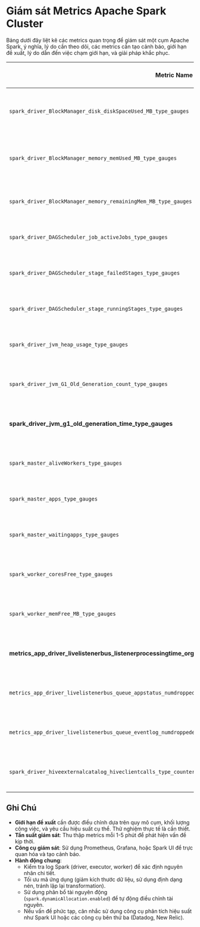 # Giám sát Metrics Apache Spark Cluster

Bảng dưới đây liệt kê các metrics quan trọng để giám sát một cụm Apache Spark, ý nghĩa, lý do cần theo dõi, các metrics cần tạo cảnh báo, giới hạn đề xuất, lý do dẫn đến việc chạm giới hạn, và giải pháp khắc phục.

| Metric Name | Ý Nghĩa | Lý Do Quan Trọng | Cần Tạo Alert | Giới Hạn Đề Xuất | Lý Do Dẫn Đến Giới Hạn | Giải Pháp |
|-------------|---------|------------------|---------------|------------------|-------------------------|-----------|
| `spark_driver_BlockManager_disk_diskSpaceUsed_MB_type_gauges` | Dung lượng đĩa (MB) được BlockManager sử dụng để lưu trữ dữ liệu (ví dụ: RDD, shuffle data). | Giúp theo dõi mức sử dụng đĩa của driver, tránh hết dung lượng đĩa dẫn đến lỗi. | Có | > 80% dung lượng đĩa khả dụng (ví dụ: 800 MB nếu tổng là 1000 MB). | Lượng dữ liệu shuffle hoặc RDD lưu trữ trên đĩa quá lớn, cấu hình `spark.shuffle.spill.disk` không tối ưu, hoặc đĩa không được dọn dẹp. | - Tăng dung lượng đĩa cho driver. <br> - Tối ưu shuffle bằng cách giảm số partition (`spark.sql.shuffle.partitions`). <br> - Dọn dẹp dữ liệu cũ bằng cách bật `spark.cleaner.periodicGC.enabled`. |
| `spark_driver_BlockManager_memory_memUsed_MB_type_gauges` | Tổng bộ nhớ (MB) được BlockManager sử dụng để lưu trữ dữ liệu. | Đảm bảo driver không sử dụng quá nhiều bộ nhớ, tránh tràn bộ nhớ. | Có | > 80% bộ nhớ tối đa của BlockManager (ví dụ: 800 MB nếu max là 1000 MB). | Quá nhiều RDD/DataFrame được cache, cấu hình `spark.memory.fraction` hoặc `spark.memory.storageFraction` không hợp lý. | - Giảm lượng dữ liệu cache bằng `unpersist()`. <br> - Tăng bộ nhớ driver (`spark.driver.memory`). <br> - Điều chỉnh `spark.memory.storageFraction` để giới hạn bộ nhớ cache. |
| `spark_driver_BlockManager_memory_remainingMem_MB_type_gauges` | Bộ nhớ (MB) còn lại mà BlockManager có thể sử dụng. | Giúp phát hiện sớm khi bộ nhớ sắp cạn, ảnh hưởng đến hiệu suất caching. | Có | < 20% bộ nhớ tối đa (ví dụ: < 200 MB nếu max là 1000 MB). | Tương tự như trên, cộng thêm việc ứng dụng tạo ra nhiều khối dữ liệu lớn hoặc không giải phóng bộ nhớ cache. | - Tương tự như trên. <br> - Tối ưu mã để giảm kích thước dữ liệu cache. <br> - Sử dụng định dạng dữ liệu nén (Parquet, ORC) để giảm kích thước. |
| `spark_driver_DAGScheduler_job_activeJobs_type_gauges` | Số lượng job đang hoạt động trong DAGScheduler. | Theo dõi tải công việc của cụm, phát hiện tình trạng quá tải job. | Có | > 50 job hoạt động (tùy thuộc vào quy mô cụm). | Ứng dụng gửi quá nhiều job đồng thời, lập lịch kém hiệu quả, hoặc thiếu tài nguyên (CPU, bộ nhớ) để xử lý job. | - Tăng số lượng executor hoặc worker. <br> - Tối ưu mã để giảm số job (kết hợp transformation). <br> - Điều chỉnh `spark.scheduler.mode` thành FAIR để phân bổ tài nguyên công bằng. |
| `spark_driver_DAGScheduler_stage_failedStages_type_gauges` | Số lượng stage thất bại trong DAGScheduler. | Phát hiện các vấn đề trong quá trình thực thi (lỗi dữ liệu, cấu hình sai). | Có | > 0 stage thất bại. | Lỗi dữ liệu đầu vào, cấu hình executor không đủ tài nguyên, lỗi mạng, hoặc mã ứng dụng có bug. | - Kiểm tra log để xác định nguyên nhân (dữ liệu null, out-of-memory). <br> - Tăng tài nguyên executor (`spark.executor.memory`, `spark.executor.cores`). <br> - Sửa lỗi mã hoặc làm sạch dữ liệu đầu vào. |
| `spark_driver_DAGScheduler_stage_runningStages_type_gauges` | Số lượng stage đang chạy trong DAGScheduler. | Giúp đánh giá mức độ bận rộn của cụm, tối ưu hóa tài nguyên. | Không | - | - | - |
| `spark_driver_jvm_heap_usage_type_gauges` | Phần trăm bộ nhớ heap JVM được sử dụng. | Phát hiện nguy cơ tràn heap, gây lỗi OutOfMemoryError. | Có | > 85% (cảnh báo sớm), > 95% (nghiêm trọng). | Ứng dụng tạo nhiều đối tượng lớn, cấu hình `spark.driver.memory` quá thấp, hoặc không giải phóng bộ nhớ đúng cách. | - Tăng heap size driver (`spark.driver.memory`). <br> - Tối ưu mã để giảm kích thước đối tượng (sử dụng cấu trúc dữ liệu hiệu quả). <br> - Bật GC log để phân tích và điều chỉnh tham số GC (`-XX:+UseG1GC`). |
| `spark_driver_jvm_G1_Old_Generation_count_type_gauges` | Số lần garbage collection (GC) trong vùng Old Generation của G1. | GC thường xuyên có thể làm giảm hiệu suất ứng dụng. | Có | > 10 lần GC/phút (tùy ứng dụng). | Quá nhiều đối tượng sống lâu trong heap, cấu hình heap size nhỏ, hoặc mã ứng dụng không tối ưu. | - Tăng heap size hoặc điều chỉnh `spark.memory.fraction`. <br> - Giảm lượng dữ liệu lưu trữ trong RDD/DataFrame. <br> - Sử dụng cấu hình GC tối ưu (`-XX:G1HeapRegionSize`). |
| **spark_driver_jvm_g1_old_generation_time_type_gauges** | Tổng thời gian (ms) dành cho GC trong vùng Old Generation. | Thời gian GC dài gây gián đoạn ứng dụng, ảnh hưởng hiệu suất. | Có | > 500 ms/phút (hoặc 10% thời gian chạy). | Tương tự như trên, cộng thêm việc heap size không đủ hoặc dữ liệu lớn gây áp lực lên GC. | - Tương tự như trên. <br> - Phân tích GC log để tối ưu thời gian thu gom. <br> - Giảm kích thước dữ liệu xử lý mỗi batch. |
| `spark_master_aliveWorkers_type_gauges` | Số lượng worker đang hoạt động và kết nối với Spark Master. | Đảm bảo cụm có đủ worker để xử lý công việc, phát hiện worker mất kết nối. | Có | < 80% số worker mong muốn (ví dụ: < 8 nếu cần 10 worker). | Worker bị crash do thiếu tài nguyên, lỗi mạng, hoặc cấu hình `spark.network.timeout` quá thấp. | - Kiểm tra log worker để xác định nguyên nhân crash. <br> - Tăng tài nguyên worker (CPU, bộ nhớ). <br> - Tăng `spark.network.timeout` (mặc định 120s) nếu mạng không ổn định. |
| `spark_master_apps_type_gauges` | Số lượng ứng dụng đang chạy trên cụm. | Theo dõi tải ứng dụng, tránh quá tải cụm. | Có | > số lượng ứng dụng tối đa cho phép (ví dụ: > 5). | Quá nhiều ứng dụng được gửi đến cụm, lập lịch không hiệu quả, hoặc cụm thiếu tài nguyên. | - Giới hạn số ứng dụng bằng `spark.scheduler.maxRegisteredResourcesWaitingTime`. <br> - Tăng số worker hoặc tài nguyên cụm. <br> - Sử dụng chế độ FAIR scheduling. |
| `spark_master_waitingapps_type_gauges` | Số lượng ứng dụng đang chờ được lên lịch. | Phát hiện tình trạng tắc nghẽn tài nguyên, cần mở rộng cụm. | Có | > 0 ứng dụng chờ quá 5 phút. | Thiếu tài nguyên (CPU, bộ nhớ) trên worker, hoặc cấu hình tài nguyên ứng dụng không hợp lý. | - Tăng số worker hoặc tài nguyên worker. <br> - Giảm yêu cầu tài nguyên ứng dụng (`spark.executor.memory`, `spark.executor.cores`). <br> - Tối ưu lập lịch bằng `spark.dynamicAllocation.enabled`. |
| `spark_worker_coresFree_type_gauges` | Số lượng CPU core còn trống trên worker. | Đảm bảo worker có đủ CPU để xử lý tác vụ, tránh quá tải. | Có | < 10% tổng số core (ví dụ: < 2 core nếu worker có 20 core). | Quá nhiều executor/task chạy đồng thời, cấu hình `spark.executor.cores` quá cao, hoặc cụm không đủ worker. | - Tăng số worker hoặc core mỗi worker. <br> - Giảm `spark.executor.cores` để phân bổ tài nguyên hợp lý. <br> - Bật `spark.dynamicAllocation.enabled` để tự động điều chỉnh executor. |
| `spark_worker_memFree_MB_type_gauges` | Bộ nhớ (MB) còn trống trên worker. | Phát hiện thiếu bộ nhớ trên worker, ảnh hưởng hiệu suất executor. | Có | < 10% bộ nhớ tổng (ví dụ: < 1000 MB nếu tổng là 10 GB). | Executor sử dụng quá nhiều bộ nhớ, cấu hình `spark.executor.memory` không hợp lý, hoặc cụm thiếu tài nguyên. | - Tăng bộ nhớ worker hoặc thêm worker. <br> - Giảm `spark.executor.memory`. <br> - Tối ưu mã để giảm sử dụng bộ nhớ (sử dụng định dạng nén). |
| **metrics_app_driver_livelistenerbus_listenerprocessingtime_org_apache_spark_heartbeatreceiver_95thpercentile** | Thời gian xử lý ở mức 95% của HeartbeatReceiver (ms). | Phát hiện độ trễ cao trong xử lý heartbeat, do driver quá tải. | Có | > 1000 ms (tùy yêu cầu thời gian thực). | Driver bị quá tải do xử lý quá nhiều sự kiện, cấu hình `spark.driver.cores` hoặc `spark.driver.memory` không đủ. | - Tăng tài nguyên driver (`spark.driver.memory`, `spark.driver.cores`). <br> - Giảm tần suất heartbeat (`spark.executor.heartbeatInterval`). <br> - Tối ưu mã để giảm sự kiện gửi đến driver. |
| `metrics_app_driver_livelistenerbus_queue_appstatus_numdroppedevents_type_counters_total` | Số lượng sự kiện bị bỏ trong hàng đợi AppStatus của LiveListenerBus. | Sự kiện bị bỏ cho thấy driver quá tải, cần tối ưu hoặc tăng tài nguyên. | Có | > 0 sự kiện bị bỏ. | Hàng đợi quá nhỏ (`spark.eventLog.buffer.kb`), driver thiếu tài nguyên, hoặc ứng dụng tạo ra quá nhiều sự kiện. | - Tăng kích thước hàng đợi (`spark.eventLog.buffer.kb`). <br> - Tăng tài nguyên driver. <br> - Giảm số lượng sự kiện bằng cách tắt log chi tiết (`spark.eventLog.enabled` = false nếu không cần). |
| `metrics_app_driver_livelistenerbus_queue_eventlog_numdroppedevents_type_counters_total` | Số lượng sự kiện bị bỏ trong hàng đợi EventLog của LiveListenerBus. | Sự kiện log bị bỏ làm mất dữ liệu giám sát, ảnh hưởng debug. | Có | > 0 sự kiện bị bỏ. | Tương tự như trên, hoặc hệ thống ghi log (HDFS, S3) bị chậm, gây tắc nghẽn. | - Tương tự như trên. <br> - Tăng hiệu suất hệ thống lưu trữ log (sử dụng SSD, tối ưu HDFS/S3). <br> - Giảm tần suất ghi log bằng `spark.eventLog.logBlockUpdates.enabled` = false. |
| `spark_driver_hiveexternalcatalog_hiveclientcalls_type_counters_total` | Tuyệt đối số lần gọi tới Hive client từ HiveExternalCatalog. | Theo dõi hiệu suất truy cập metadata, phát hiện bottleneck trong Hive metastore. | Không | - | - | - |

## Ghi Chú
- **Giới hạn đề xuất** cần được điều chỉnh dựa trên quy mô cụm, khối lượng công việc, và yêu cầu hiệu suất cụ thể. Thử nghiệm thực tế là cần thiết.
- **Tần suất giám sát**: Thu thập metrics mỗi 1-5 phút để phát hiện vấn đề kịp thời.
- **Công cụ giám sát**: Sử dụng Prometheus, Grafana, hoặc Spark UI để trực quan hóa và tạo cảnh báo.
- **Hành động chung**:
  - Kiểm tra log Spark (driver, executor, worker) để xác định nguyên nhân chi tiết.
  - Tối ưu mã ứng dụng (giảm kích thước dữ liệu, sử dụng định dạng nén, tránh lặp lại transformation).
  - Sử dụng phân bổ tài nguyên động (`spark.dynamicAllocation.enabled`) để tự động điều chỉnh tài nguyên.
  - Nếu vấn đề phức tạp, cân nhắc sử dụng công cụ phân tích hiệu suất như Spark UI hoặc các công cụ bên thứ ba (Datadog, New Relic).